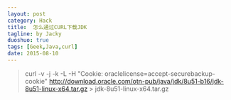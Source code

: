 ```yaml
---
layout: post
category: Hack
title:  怎么通过CURL下载JDK
tagline: by Jacky
duoshuo: true
tags: [Geek,Java,curl]
date: 2015-08-10
---
```




> curl -v -j -k -L -H "Cookie: oraclelicense=accept-securebackup-cookie" http://download.oracle.com/otn-pub/java/jdk/8u51-b16/jdk-8u51-linux-x64.tar.gz > jdk-8u51-linux-x64.tar.gz

